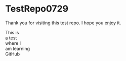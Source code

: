 TestRepo0729
============

Thank you for visiting this test repo.  I hope you enjoy it.

This is  
a test  
where I  
am learning  
GitHub  
